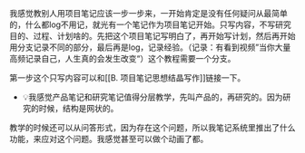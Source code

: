 我感觉教别人用项目笔记应该一步一步来，一开始肯定是没有任何疑问从最简单的，什么都log不用记，就光有一个笔记作为项目笔记开始。只写内容，不写研究目的、过程、计划啥的。先把这个项目笔记写明白了，再开始写计划，然后再开始用分支记录不同的部分，最后再是log，记录经验。（记录：有看到视频”当你大量高频记录自己，人生真的会发生改变“）这个教程需要一个分支。

第一步这个只写内容可以和[[B. 项目笔记思想结晶写作]]链接一下。

- 💡我感觉产品笔记和研究笔记值得分层教学，先叫产品的，再研究的。因为研究的时候，结构是网状的。

教学的时候还可以从问答形式，因为存在这个问题，所以我笔记系统里推出了什么功能，来应对这个问题。我感觉甚至可以做个动画了都。
